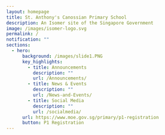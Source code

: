 ```yaml
---
layout: homepage
title: St. Anthony's Canossian Primary School
description: An Isomer site of the Singapore Government
image: /images/isomer-logo.svg
permalink: /
notification: ""
sections:
  - hero:
      background: /images/slide1.PNG
      key_highlights:
        - title: Announcements
          description: ""
          url: /Announcements/
        - title: News & Events
          description: ""
          url: /News-and-Events/
        - title: Social Media
          description: ""
          url: /socialmedia/
      url: https://www.moe.gov.sg/primary/p1-registration
      button: P1 Registration
---
```

